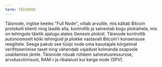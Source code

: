 ```yaml
---
term: TÄISNODE
---
```


Täisnode, inglise keeles "Full Node", viitab arvutile, mis käitab Bitcoin protokolli klienti ning laadib alla, kontrollib ja salvestab kogu plokiahela, mis on tehingute täielik ajalugu alates Genesis plokist. Täisnode kontrollib autonoomselt kõiki tehinguid ja plokke vastavalt Bitcoin'i konsensuse reeglitele. Seega pakub see tüüpi node oma kasutajale kõrgeimat verifitseerimise taset ning vähendab vajadust kolmanda osapoole usaldamise järele. Täisnode nõuab rohkem salvestusressursse, arvutusvõimsust, RAM-i ja ribalaiust kui kerge node (SPV).
